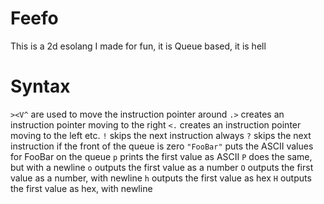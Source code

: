 # Feefo
This is a 2d esolang I made for fun, it is Queue based, it is hell

# Syntax
`><V^` are used to move the instruction pointer around
`.>` creates an instruction pointer moving to the right
`<.` creates an instruction pointer moving to the left
etc.
`!` skips the next instruction always
`?` skips the next instruction if the front of the queue is zero
`"FooBar"` puts the ASCII values for FooBar on the queue
`p` prints the first value as ASCII
`P` does the same, but with a newline
`o` outputs the first value as a number
`O` outputs the first value as a number, with newline
`h` outputs the first value as hex
`H` outputs the first value as hex, with newline
